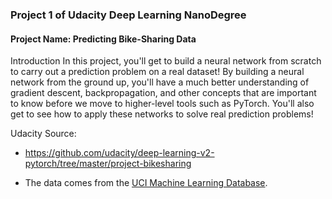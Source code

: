 ### Project 1 of Udacity Deep Learning NanoDegree

#### Project Name: Predicting Bike-Sharing Data 

Introduction
In this project, you'll get to build a neural network from scratch to carry out a prediction problem on a real dataset! By building a neural network from the ground up, you'll have a much better understanding of gradient descent, backpropagation, and other concepts that are important to know before we move to higher-level tools such as PyTorch. You'll also get to see how to apply these networks to solve real prediction problems!

Udacity Source: 
- https://github.com/udacity/deep-learning-v2-pytorch/tree/master/project-bikesharing

- The data comes from the [UCI Machine Learning Database](https://archive.ics.uci.edu/ml/datasets/Bike+Sharing+Dataset).

